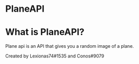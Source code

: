 # PlaneAPI 


# What is PlaneAPI?

Plane api is an API that gives you a random image of a plane. 

Created by Lexionas74#1535 and Conos#9079